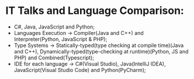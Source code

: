 # IT Talks and Language Comparison:

* C#, Java, JavaScript and Python;
* Languages Execution -> Compiler(Java and C++) and Interpreter(Python, JavaScript & PHP);
* Type Systems -> Statically-typed(type checking at compile time)(Java and C++), Dynamically-typed(type-checking at runtime)(Python, JS and PHP) and Combined(Typescript);
* IDE for each language -> C#(Visual Studio), Java(IntelliJ IDEA), JavaScript(Visual Studio Code) and Python(PyCharm);
